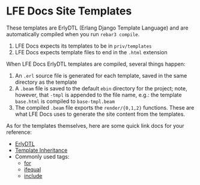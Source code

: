 # LFE Docs Site Templates

These templates are ErlyDTL (Erlang Django Template Language) and are
automatically compiled when you run `rebar3 compile`.

1. LFE Docs expects its templates to be in `priv/templates`
1. LFE Docs expects template files to end in the `.html` extension

When LFE Docs ErlyDTL templates are compiled, several things happen:

1. An `.erl` source file is generated for each template, saved in the
   same directory as the template
1. A `.beam` file is saved to the default `ebin` directory for the project;
   note, however, that `-tmpl` is appended to the file name, e.g.: the
   template `base.html` is compiled to `base-tmpl.beam`
1. The compiled `.beam` file exports the `render/{0,1,2}` functions. These are
   what LFE Docs uses to generate the site content from the templates.

As for the templates themselves, here are some quick link docs for your
reference:

* [ErlyDTL](https://django.readthedocs.io/en/1.6.x/ref/templates/builtins.html#include)
* [Template Inheritance](https://django.readthedocs.io/en/1.6.x/topics/templates.html#template-inheritance)
* Commonly used tags:
  * [for](https://django.readthedocs.io/en/1.6.x/ref/templates/builtins.html#for)
  * [ifequal](https://django.readthedocs.io/en/1.6.x/ref/templates/builtins.html#ifequal)
  * [include](https://django.readthedocs.io/en/1.6.x/ref/templates/builtins.html#include)
